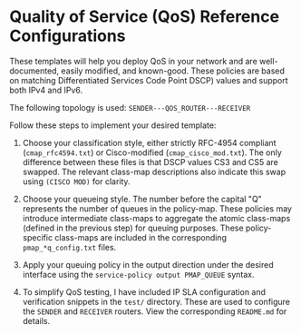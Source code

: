 # Quality of Service (QoS) Reference Configurations
These templates will help you deploy QoS in your network and are well-documented, easily modified, and known-good. These policies are based on matching Differentiated Services Code Point  DSCP) values and support both IPv4 and IPv6.

The following topology is used: `SENDER---QOS_ROUTER---RECEIVER`

Follow these steps to implement your desired template:

  1. Choose your classification style, either strictly RFC-4954 compliant (`cmap_rfc4594.txt`) or Cisco-modified (`cmap_cisco_mod.txt`). The only difference between these files is that DSCP values CS3 and CS5 are swapped. The relevant class-map descriptions also indicate this swap using `(CISCO MOD)` for clarity.

  2. Choose your queueing style. The number before the capital "Q" represents the number of queues in the policy-map. These policies may introduce intermediate class-maps to aggregate the atomic class-maps (defined in the previous step) for queuing purposes. These policy-specific class-maps are included in the corresponding `pmap_*q_config.txt` files.

  3. Apply your queuing policy in the output direction under the desired interface using the `service-policy output PMAP_QUEUE` syntax.

  4. To simplify QoS testing, I have included IP SLA configuration and verification snippets in the `test/` directory. These are used to configure the `SENDER` and `RECEIVER` routers. View the corresponding `README.md` for details.
